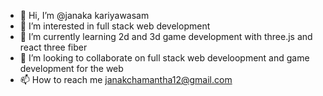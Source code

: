 - 👋 Hi, I’m @janaka kariyawasam
- 👀 I’m interested in full stack web development 
- 🌱 I’m currently learning 2d and 3d game development  with three.js and react three fiber
- 💞️ I’m looking to collaborate on full stack web develoopment and game development for the web
- 📫 How to reach me janakchamantha12@gmail.com

<!---
janaka4345/janaka4345 is a ✨ special ✨ repository because its `README.md` (this file) appears on your GitHub profile.
You can click the Preview link to take a look at your changes.
--->
